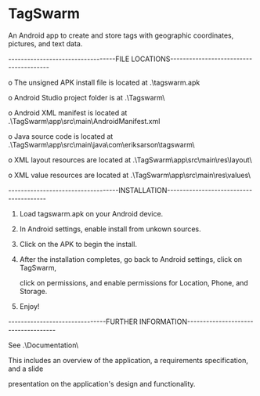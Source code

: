 # TagSwarm
An Android app to create and store tags with geographic coordinates, pictures, and text data.


----------------------------------FILE LOCATIONS---------------------------------------


o The unsigned APK install file is located at .\tagswarm.apk

o Android Studio project folder is at .\Tagswarm\

o Android XML manifest is located at .\TagSwarm\app\src\main\AndroidManifest.xml

o Java source code is located at .\TagSwarm\app\src\main\java\com\eriksarson\tagswarm\

o XML layout resources are located at .\TagSwarm\app\src\main\res\layout\

o XML value resources are located at .\TagSwarm\app\src\main\res\values\



-----------------------------------INSTALLATION---------------------------------------


1. Load tagswarm.apk on your Android device.

2. In Android settings, enable install from unkown sources.

3. Click on the APK to begin the install.

4. After the installation completes, go back to Android settings, click on TagSwarm, 

   click on permissions, and enable permissions for Location, Phone, and Storage.

5. Enjoy! 


-------------------------------FURTHER INFORMATION------------------------------------


See .\Documentation\

This includes an overview of the application, a requirements specification, and a slide

presentation on the application's design and functionality. 
